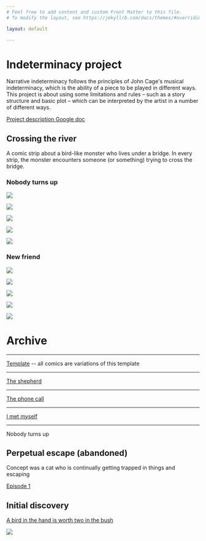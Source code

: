 ```yaml
---
# Feel free to add content and custom Front Matter to this file.
# To modify the layout, see https://jekyllrb.com/docs/themes/#overriding-theme-defaults

layout: default

---
```


# Indeterminacy project


Narrative indeterminacy follows the principles of John Cage's musical indeterminacy, which is the ability of a piece to be played in different ways. This project is about using some limitations and rules – such as a story structure and basic plot – which can be interpreted by the artist in a number of different ways.

[Project description Google doc](https://docs.google.com/document/d/1F_pO2zXES8sr1yZO6I4OCdfLwCTKojcXYd6PZFX5h3A/edit?usp=sharing)


## Crossing the river
A comic strip about a bird-like monster who lives under a bridge. In every strip, the monster encounters someone (or something) trying to cross the bridge.


### Nobody turns up


![](images/dream_1.png)  

![](images/dream_2.png)  

![](images/dream_3.png)  

![](images/dream_4.png)  

![](images/dream_5.png)  

### New friend

![](images/dog_1.png)  

![](images/dog_2.png)  

![](images/dog_3.png)  

![](images/dog_4.png)  

![](images/dog_5.png)  


# Archive

----

[Template](template) -- all comics are variations of this template

----

[The shepherd](the-shepherd)


----

[The phone call](the-phone-call)

----

[I met myself](i-met-myself)

----

Nobody turns up
## Perpetual escape  (abandoned)

Concept was a cat who is continually getting trapped in things and escaping

[Episode 1](episode-1)

## Initial discovery

[A bird in the hand is worth two in the bush](sayings)

![](images/working/saying_1.png)  
